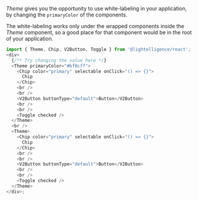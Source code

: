_Theme_ gives you the opportunity to use white-labeling in your application,
by changing the `primaryColor` of the components.

The white-labeling works only under the wrapped components inside the _Theme_
component, so a good place for that component would be in the root of your
application.

```js
import { Theme, Chip, V2Button, Toggle } from '@lightelligence/react';
<div>
  {/** Try changing the value here */}
  <Theme primaryColor="#bf0cff">
    <Chip color="primary" selectable onClick="() => {}">
      Chip
    </Chip>
    <br />
    <br />
    <V2Button buttonType="default">Button</V2Button>
    <br />
    <br />
    <Toggle checked />
  </Theme>
  <br />
  <Theme>
    <Chip color="primary" selectable onClick="() => {}">
      Chip
    </Chip>
    <br />
    <br />
    <V2Button buttonType="default">Button</V2Button>
    <br />
    <br />
    <Toggle checked />
  </Theme>
</div>;
```
